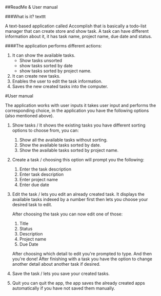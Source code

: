 ##ReadMe & User manual 

###What is it?
texttt

A text-based application called Accomplish that is basically a todo-list manager that can create store and show task.
A task can have different information about it, it has task name, project name, due date and status.

####The application performs different actions:

 1. It can show the available tasks.
    * Show tasks unsorted
    * show tasks sorted by date
    * show tasks sorted by project name.
 2. It can create new tasks.
 3. Enables the user to edit the task information.
 4. Saves the new created tasks into the computer.
 
 #User manual 
 
 The application works with user inputs it takes user input 
 and performs the corresponding choice, in the application 
 you have the following options (also mentioned above).
 1. Show tasks / It shows the existing tasks you have different sorting options to choose from, you can:
    1. Show all the available tasks without sorting.
    2. Show the available tasks sorted by date.
    3. Show the available tasks sorted by project name.
    
 2. Create a task / choosing this option will prompt you the following:
    1. Enter the task description
    2. Enter task description
    3. Enter project name
    4. Enter due date
    
 3. Edit the task / lets you edit an already created task. 
 It displays the available tasks indexed by a number first 
 then lets you choose your desired task to edit.
 
    After choosing the task you can now edit one of those:
    1. Title
    2. Status
    3. Description
    4. Project name
    5. Due Date
    
    After choosing which detail to edit you're prompted to type.
    And then you're done!
    After finishing with a task you have the option to change another
    detail about another task if desired. 
    
 4. Save the task / lets you save your created tasks.
 5. Quit you can quit the app, the app saves the already created
 apps automatically if you have not saved them manually.
 
